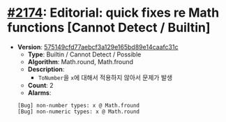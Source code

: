 # [#2174](https://github.com/tc39/ecma262/pull/2174/files): Editorial: quick fixes re Math functions [Cannot Detect / Builtin]

- **Version**: [575149cfd77aebcf3a129e165bd89e14caafc31c](https://github.com/tc39/ecma262/commits/575149cfd77aebcf3a129e165bd89e14caafc31c)
  - **Type**: Builtin / Cannot Detect / Possible
  - **Algorithm**: Math.round, Math.fround
  - **Description**:
    - `ToNumber`을 `x`에 대해서 적용하지 않아서 문제가 발생
  - **Count**: 2
  - **Alarms**:
  ```
  [Bug] non-number types: x @ Math.fround
  [Bug] non-numeric types: x @ Math.round
  ```
